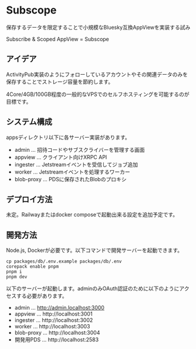 # Subscope

保存するデータを限定することで小規模なBluesky互換AppViewを実装する試み

Subscribe & Scoped AppView = Subscope

## アイデア

ActivityPub実装のようにフォローしているアカウントやその関連データのみを保存することでストレージ容量を節約します。

4Core/4GB/100GB程度の一般的なVPSでのセルフホスティングを可能するのが目標です。

## システム構成

appsディレクトリ以下に各サーバー実装があります。

- admin ... 招待コードやサブスクライバーを管理する画面
- appview ... クライアント向けXRPC API
- ingester ... Jetstreamイベントを受信してジョブ追加
- worker ... Jetstreamイベントを処理するワーカー
- blob-proxy ... PDSに保存されたBlobのプロキシ

## デプロイ方法

未定。Railwayまたはdocker composeで起動出来る設定を追加予定です。

## 開発方法

Node.js, Dockerが必要です。以下コマンドで開発サーバーを起動できます。

```
cp packages/db/.env.example packages/db/.env
corepack enable pnpm
pnpm i
pnpm dev
```

以下のサーバーが起動します。adminのみOAuth認証のために以下のようにアクセスする必要があります。

- admin ... http://admin.localhost:3000
- appview ... http://localhost:3001
- ingester ... http://localhost:3002
- worker ... http://localhost:3003
- blob-proxy ... http://localhost:3004
- 開発用PDS ... http://localhost:2583
